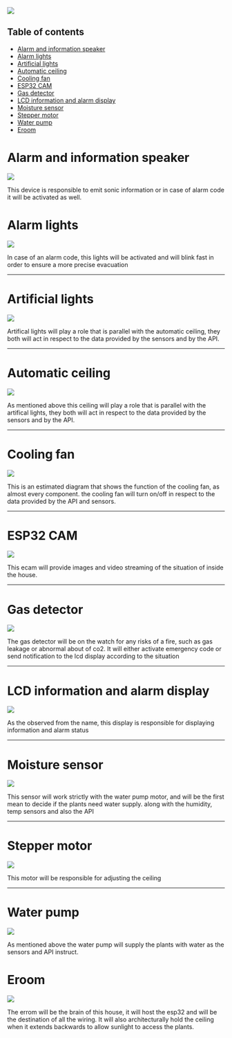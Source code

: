 <image src="../digrams/intro.png">

## Table of contents
* [Alarm and information speaker](#alarm-and-information-speaker)
* [Alarm lights](#alarm-lights)
* [Artificial lights](#artificial-lights)
* [Automatic ceiling](#automatic-ceiling)
* [Cooling fan](#cooling-fan)
* [ESP32 CAM](#esp32-cam)
* [Gas detector](#gas-detector)
* [LCD information and alarm display](#lcd-information-and-alarm-display)
* [Moisture sensor](#moisture-sensor)
* [Stepper motor](#stepper-motor)
* [Water pump](#water-pump)
* [Eroom](#errom)

<h1>Alarm and information speaker</h1>
<image src="../digrams/alarm_information_speaker.png">
<p>This device is responsible to emit sonic information or in case of alarm code it will be activated as well. </p>

<h1>Alarm lights</h1>
<image src="../digrams/Alarm_lights.png">
<p>In case of an alarm code, this lights will be activated and will blink fast in order to ensure a more precise evacuation</p>
<hr>
<h1>Artificial lights</h1>
<image src="../digrams/artificial_lights.png">
<p>Artifical lights will play a role that is parallel with the automatic ceiling, they both will act in respect to the data provided by the sensors and by the API.</p>
<hr>
<h1>Automatic ceiling</h1>
<image src="../digrams/automatic_ceiling.png">
<p>As mentioned above this ceiling will play a role that is parallel with the artifical lights, they both will act in respect to the data provided by the sensors and by the API.</p>
<hr>
<h1>Cooling fan</h1>
<image src="../digrams/cooling_fan.png">
<p>This is an estimated diagram that shows the function of the cooling fan, as almost every component. the cooling fan will turn on/off in respect to the data provided by the API and sensors.</p>
<hr>
<h1>ESP32 CAM</h1>
<image src="../digrams/ESP32-CAM.png">
<p>This ecam will provide images and video streaming of the situation of inside the house.</p>
<hr>
<h1>Gas detector</h1>
<image src="../digrams/gas_detector.png">
<p>The gas detector will be on the watch for any risks of a fire, such as gas leakage or abnormal about of co2. It will either activate emergency code or send notification to the lcd display according to the situation</p>
<hr>
<h1>LCD information and alarm display</h1>
<image src="../digrams/lcd_display.png">
<p>As the observed from the name, this display is responsible for displaying information and alarm status</p>
<hr>
<h1>Moisture sensor</h1>
<image src="../digrams/moisture_sensor.png">
<p>This sensor will work strictly with the water pump motor, and will be the first mean to decide if the plants need water supply. along with the humidity, temp sensors and also the API</p>
<hr>
<h1>Stepper motor</h1>
<image src="../digrams/stepper_motor.png">
<p>This motor will be responsible for adjusting the ceiling</p>
<hr>
<h1>Water pump</h1>
<image src="../digrams/water_pump.png">
<p>As mentioned above the water pump will supply the plants with water as the sensors and API instruct.</p>
<h1>Eroom</h1>
<image src="../digrams/errom.png">
<p>The errom will be the brain of this house, it will host the esp32 and will be the destination of all the wiring. It will also architecturally hold the ceiling when it extends backwards to allow sunlight to access the plants.</p>
